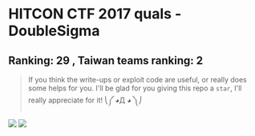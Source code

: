 # HITCON CTF 2017 quals - DoubleSigma
## Ranking: 29 , Taiwan teams ranking: 2
> If you think the write-ups or exploit code are useful, or really does some helps for you. I'll be glad for you giving this repo a `star`, I'll really appreciate for it! ⎝༼ ◕Д ◕ ༽⎠

![](scoreboard.png)
![](profile.png)

